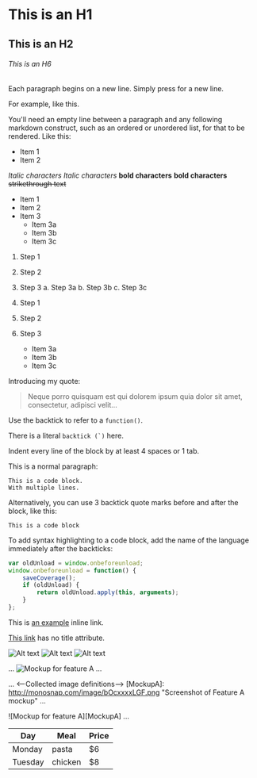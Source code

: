 # This is an H1
## This is an H2
###### This is an H6
Each paragraph begins on a new line. Simply press <return> for a new line.
 
For example, 
like this.
 
You'll need an empty line between a paragraph and any following markdown construct, 
such as an ordered or unordered list, for that to be rendered. Like this:
 
* Item 1
* Item 2

*Italic characters*
_Italic characters_
**bold characters**
__bold characters__
~~strikethrough text~~

* Item 1
* Item 2
* Item 3
    * Item 3a
    * Item 3b
    * Item 3c

1. Step 1
2. Step 2
3. Step 3
    a. Step 3a
    b. Step 3b
    c. Step 3c

1. Step 1
2. Step 2
3. Step 3
    * Item 3a
    * Item 3b
    * Item 3c

Introducing my quote:
  
> Neque porro quisquam est qui
> dolorem ipsum quia dolor sit amet,
> consectetur, adipisci velit...

Use the backtick to refer to a `function()`.
  
There is a literal ``backtick (`)`` here.

Indent every line of the block by at least 4 spaces or 1 tab. 
 
This is a normal paragraph:
  
    This is a code block.
    With multiple lines.
 
Alternatively, you can use 3 backtick quote marks before and after the block, like this:
 
```
This is a code block
```
 
To add syntax highlighting to a code block, add the name of the language immediately
after the backticks: 
  
```javascript
var oldUnload = window.onbeforeunload;
window.onbeforeunload = function() {
    saveCoverage();
    if (oldUnload) {
        return oldUnload.apply(this, arguments);
    }
};
``` 

This is [an example](http://www.slate.com/ "Title") inline link.
 
[This link](http://example.net/) has no title attribute.

![Alt text](/path/to/image.jpg)
![Alt text](/path/to/image.png "Optional title attribute")
![Alt text](/url/to/image.jpg)

...
![Mockup for feature A](http://monosnap.com/image/bOcxxxxLGF.png)
...

...
<--Collected image definitions-->
[MockupA]: http://monosnap.com/image/bOcxxxxLGF.png "Screenshot of Feature A mockup"
...
<!--Using an image reference-->
![Mockup for feature A][MockupA]
...

| Day     | Meal    | Price |
| --------|---------|-------|
| Monday  | pasta   | $6    |
| Tuesday | chicken | $8    |


